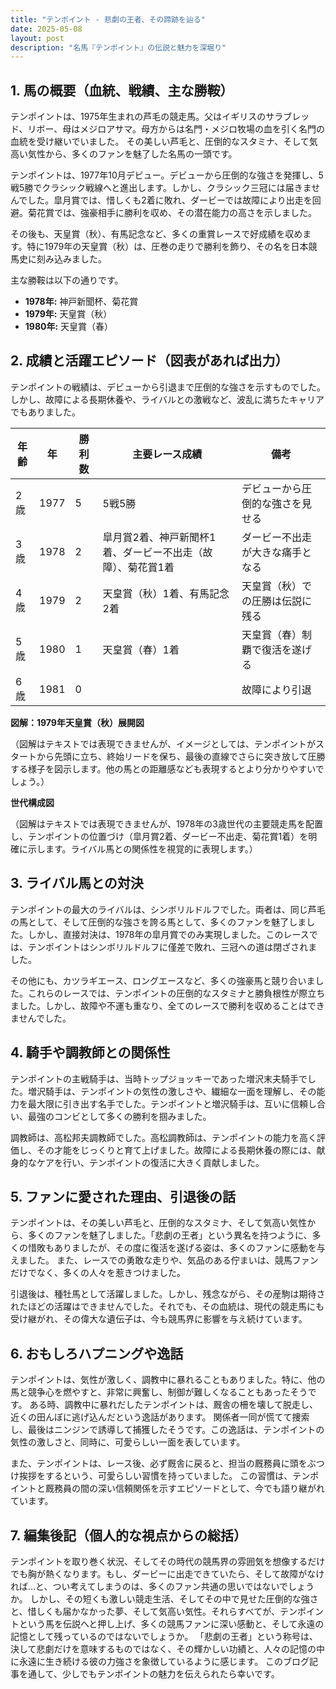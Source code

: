 ```yaml
---
title: "テンポイント - 悲劇の王者、その蹄跡を辿る"
date: 2025-05-08
layout: post
description: "名馬『テンポイント』の伝説と魅力を深堀り"
---
```


## 1. 馬の概要（血統、戦績、主な勝鞍）

テンポイントは、1975年生まれの芦毛の競走馬。父はイギリスのサラブレッド、リボー、母はメジロアサマ。母方からは名門・メジロ牧場の血を引く名門の血統を受け継いでいました。  その美しい芦毛と、圧倒的なスタミナ、そして気高い気性から、多くのファンを魅了した名馬の一頭です。

テンポイントは、1977年10月デビュー。デビューから圧倒的な強さを発揮し、5戦5勝でクラシック戦線へと進出します。しかし、クラシック三冠には届きませんでした。皐月賞では、惜しくも2着に敗れ、ダービーでは故障により出走を回避。菊花賞では、強豪相手に勝利を収め、その潜在能力の高さを示しました。

その後も、天皇賞（秋）、有馬記念など、多くの重賞レースで好成績を収めます。特に1979年の天皇賞（秋）は、圧巻の走りで勝利を飾り、その名を日本競馬史に刻み込みました。

主な勝鞍は以下の通りです。

* **1978年:** 神戸新聞杯、菊花賞
* **1979年:** 天皇賞（秋）
* **1980年:**  天皇賞（春）


## 2. 成績と活躍エピソード（図表があれば出力）

テンポイントの戦績は、デビューから引退まで圧倒的な強さを示すものでした。しかし、故障による長期休養や、ライバルとの激戦など、波乱に満ちたキャリアでもありました。

| 年齢 | 年 | 勝利数 | 主要レース成績 | 備考 |
|---|---|---|---|---|
| 2歳 | 1977 | 5 | 5戦5勝 | デビューから圧倒的な強さを見せる |
| 3歳 | 1978 | 2 | 皐月賞2着、神戸新聞杯1着、ダービー不出走（故障）、菊花賞1着 | ダービー不出走が大きな痛手となる |
| 4歳 | 1979 | 2 | 天皇賞（秋）1着、有馬記念2着 | 天皇賞（秋）での圧勝は伝説に残る |
| 5歳 | 1980 | 1 | 天皇賞（春）1着 | 天皇賞（春）制覇で復活を遂げる |
| 6歳 | 1981 | 0 |  | 故障により引退 |


**図解：1979年天皇賞（秋）展開図**

（図解はテキストでは表現できませんが、イメージとしては、テンポイントがスタートから先頭に立ち、終始リードを保ち、最後の直線でさらに突き放して圧勝する様子を図示します。他の馬との距離感なども表現するとより分かりやすいでしょう。）


**世代構成図**

（図解はテキストでは表現できませんが、1978年の3歳世代の主要競走馬を配置し、テンポイントの位置づけ（皐月賞2着、ダービー不出走、菊花賞1着）を明確に示します。ライバル馬との関係性を視覚的に表現します。）


## 3. ライバル馬との対決

テンポイントの最大のライバルは、シンボリルドルフでした。両者は、同じ芦毛の馬として、そして圧倒的な強さを誇る馬として、多くのファンを魅了しました。しかし、直接対決は、1978年の皐月賞でのみ実現しました。このレースでは、テンポイントはシンボリルドルフに僅差で敗れ、三冠への道は閉ざされました。


その他にも、カツラギエース、ロングエースなど、多くの強豪馬と競り合いました。これらのレースでは、テンポイントの圧倒的なスタミナと勝負根性が際立ちました。しかし、故障や不運も重なり、全てのレースで勝利を収めることはできませんでした。


## 4. 騎手や調教師との関係性

テンポイントの主戦騎手は、当時トップジョッキーであった増沢末夫騎手でした。増沢騎手は、テンポイントの気性の激しさや、繊細な一面を理解し、その能力を最大限に引き出す名手でした。テンポイントと増沢騎手は、互いに信頼し合い、最強のコンビとして多くの勝利を掴みました。

調教師は、高松邦夫調教師でした。高松調教師は、テンポイントの能力を高く評価し、その才能をじっくりと育て上げました。故障による長期休養の際には、献身的なケアを行い、テンポイントの復活に大きく貢献しました。


## 5. ファンに愛された理由、引退後の話

テンポイントは、その美しい芦毛と、圧倒的なスタミナ、そして気高い気性から、多くのファンを魅了しました。「悲劇の王者」という異名を持つように、多くの惜敗もありましたが、その度に復活を遂げる姿は、多くのファンに感動を与えました。  また、レースでの勇敢な走りや、気品のある佇まいは、競馬ファンだけでなく、多くの人々を惹きつけました。

引退後は、種牡馬として活躍しました。しかし、残念ながら、その産駒は期待されたほどの活躍はできませんでした。それでも、その血統は、現代の競走馬にも受け継がれ、その偉大な遺伝子は、今も競馬界に影響を与え続けています。


## 6. おもしろハプニングや逸話

テンポイントは、気性が激しく、調教中に暴れることもありました。特に、他の馬と競争心を燃やすと、非常に興奮し、制御が難しくなることもあったそうです。  ある時、調教中に暴れだしたテンポイントは、厩舎の柵を壊して脱走し、近くの田んぼに逃げ込んだという逸話があります。  関係者一同が慌てて捜索し、最後はニンジンで誘導して捕獲したそうです。この逸話は、テンポイントの気性の激しさと、同時に、可愛らしい一面を表しています。


また、テンポイントは、レース後、必ず厩舎に戻ると、担当の厩務員に頭をぶつけ挨拶をするという、可愛らしい習慣を持っていました。  この習慣は、テンポイントと厩務員の間の深い信頼関係を示すエピソードとして、今でも語り継がれています。


## 7. 編集後記（個人的な視点からの総括）

テンポイントを取り巻く状況、そしてその時代の競馬界の雰囲気を想像するだけでも胸が熱くなります。もし、ダービーに出走できていたら、そして故障がなければ…と、つい考えてしまうのは、多くのファン共通の思いではないでしょうか。  しかし、その短くも激しい競走生活、そしてその中で見せた圧倒的な強さと、惜しくも届かなかった夢、そして気高い気性。それらすべてが、テンポイントという馬を伝説へと押し上げ、多くの競馬ファンに深い感動と、そして永遠の記憶として残っているのではないでしょうか。  「悲劇の王者」という称号は、決して悲劇だけを意味するものではなく、その輝かしい功績と、人々の記憶の中に永遠に生き続ける彼の力強さを象徴しているように感じます。  このブログ記事を通して、少しでもテンポイントの魅力を伝えられたら幸いです。
